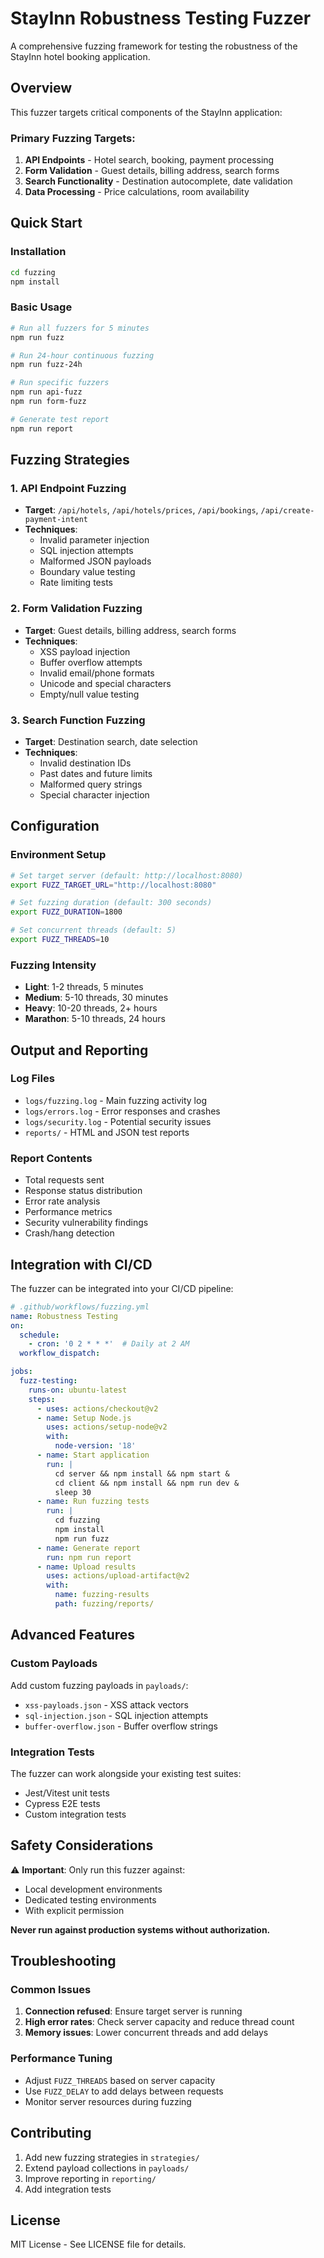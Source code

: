 # StayInn Robustness Testing Fuzzer

A comprehensive fuzzing framework for testing the robustness of the StayInn hotel booking application.

## Overview

This fuzzer targets critical components of the StayInn application:

### Primary Fuzzing Targets:
1. **API Endpoints** - Hotel search, booking, payment processing
2. **Form Validation** - Guest details, billing address, search forms  
3. **Search Functionality** - Destination autocomplete, date validation
4. **Data Processing** - Price calculations, room availability

## Quick Start

### Installation
```bash
cd fuzzing
npm install
```

### Basic Usage
```bash
# Run all fuzzers for 5 minutes
npm run fuzz

# Run 24-hour continuous fuzzing
npm run fuzz-24h

# Run specific fuzzers
npm run api-fuzz
npm run form-fuzz

# Generate test report
npm run report
```

## Fuzzing Strategies

### 1. API Endpoint Fuzzing
- **Target**: `/api/hotels`, `/api/hotels/prices`, `/api/bookings`, `/api/create-payment-intent`
- **Techniques**: 
  - Invalid parameter injection
  - SQL injection attempts
  - Malformed JSON payloads
  - Boundary value testing
  - Rate limiting tests

### 2. Form Validation Fuzzing
- **Target**: Guest details, billing address, search forms
- **Techniques**:
  - XSS payload injection
  - Buffer overflow attempts
  - Invalid email/phone formats
  - Unicode and special characters
  - Empty/null value testing

### 3. Search Function Fuzzing
- **Target**: Destination search, date selection
- **Techniques**:
  - Invalid destination IDs
  - Past dates and future limits
  - Malformed query strings
  - Special character injection

## Configuration

### Environment Setup
```bash
# Set target server (default: http://localhost:8080)
export FUZZ_TARGET_URL="http://localhost:8080"

# Set fuzzing duration (default: 300 seconds)
export FUZZ_DURATION=1800

# Set concurrent threads (default: 5)
export FUZZ_THREADS=10
```

### Fuzzing Intensity
- **Light**: 1-2 threads, 5 minutes
- **Medium**: 5-10 threads, 30 minutes  
- **Heavy**: 10-20 threads, 2+ hours
- **Marathon**: 5-10 threads, 24 hours

## Output and Reporting

### Log Files
- `logs/fuzzing.log` - Main fuzzing activity log
- `logs/errors.log` - Error responses and crashes
- `logs/security.log` - Potential security issues
- `reports/` - HTML and JSON test reports

### Report Contents
- Total requests sent
- Response status distribution
- Error rate analysis
- Performance metrics
- Security vulnerability findings
- Crash/hang detection

## Integration with CI/CD

The fuzzer can be integrated into your CI/CD pipeline:

```yaml
# .github/workflows/fuzzing.yml
name: Robustness Testing
on:
  schedule:
    - cron: '0 2 * * *'  # Daily at 2 AM
  workflow_dispatch:

jobs:
  fuzz-testing:
    runs-on: ubuntu-latest
    steps:
      - uses: actions/checkout@v2
      - name: Setup Node.js
        uses: actions/setup-node@v2
        with:
          node-version: '18'
      - name: Start application
        run: |
          cd server && npm install && npm start &
          cd client && npm install && npm run dev &
          sleep 30
      - name: Run fuzzing tests
        run: |
          cd fuzzing
          npm install
          npm run fuzz
      - name: Generate report
        run: npm run report
      - name: Upload results
        uses: actions/upload-artifact@v2
        with:
          name: fuzzing-results
          path: fuzzing/reports/
```

## Advanced Features

### Custom Payloads
Add custom fuzzing payloads in `payloads/`:
- `xss-payloads.json` - XSS attack vectors
- `sql-injection.json` - SQL injection attempts
- `buffer-overflow.json` - Buffer overflow strings

### Integration Tests
The fuzzer can work alongside your existing test suites:
- Jest/Vitest unit tests
- Cypress E2E tests
- Custom integration tests

## Safety Considerations

⚠️ **Important**: Only run this fuzzer against:
- Local development environments
- Dedicated testing environments
- With explicit permission

**Never run against production systems without authorization.**

## Troubleshooting

### Common Issues
1. **Connection refused**: Ensure target server is running
2. **High error rates**: Check server capacity and reduce thread count
3. **Memory issues**: Lower concurrent threads and add delays

### Performance Tuning
- Adjust `FUZZ_THREADS` based on server capacity
- Use `FUZZ_DELAY` to add delays between requests
- Monitor server resources during fuzzing

## Contributing

1. Add new fuzzing strategies in `strategies/`
2. Extend payload collections in `payloads/`
3. Improve reporting in `reporting/`
4. Add integration tests

## License

MIT License - See LICENSE file for details.
